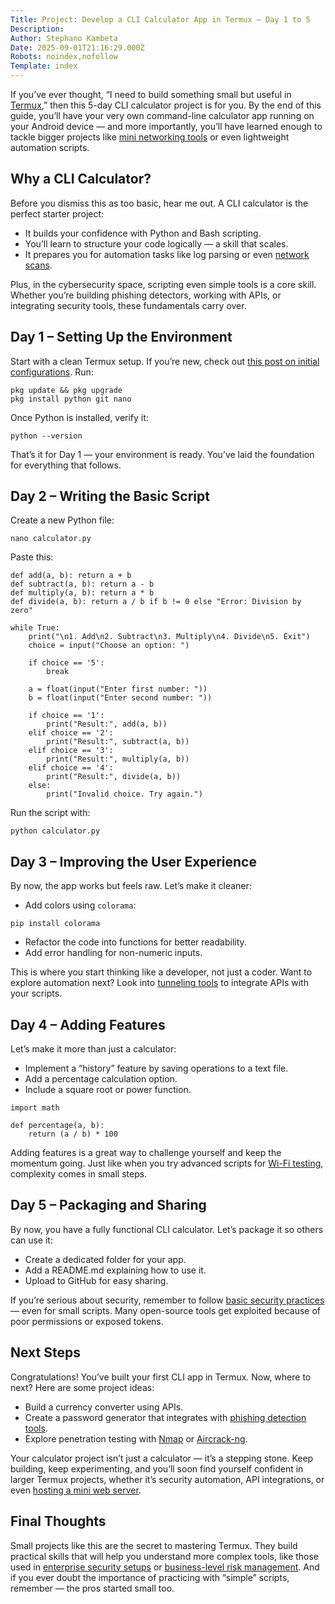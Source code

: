 ```yaml
---
Title: Project: Develop a CLI Calculator App in Termux – Day 1 to 5
Description: 
Author: Stephano Kambeta
Date: 2025-09-01T21:16:29.000Z
Robots: noindex,nofollow
Template: index
---
```

<p>
If you’ve ever thought, “I need to build something small but useful in <a href="https://terminaltools.blogspot.com/2025/01/how-to-install-termux-on-android-phone.html" rel="noopener noreferrer">Termux</a>,” then this 5-day CLI calculator project is for you.  
By the end of this guide, you’ll have your very own command-line calculator app running on your Android device — and more importantly, you’ll have learned enough to tackle bigger projects like  
<a href="https://terminaltools.blogspot.com/2025/07/quick-termux-projects-you-can-do.html" rel="noopener noreferrer">mini networking tools</a> or even lightweight automation scripts.
</p>




<h2>Why a CLI Calculator?</h2>

<p>
Before you dismiss this as too basic, hear me out. A CLI calculator is the perfect starter project:  
</p>

<ul>
  <li>It builds your confidence with Python and Bash scripting.</li>
  <li>You’ll learn to structure your code logically — a skill that scales.</li>
  <li>It prepares you for automation tasks like log parsing or even <a href="https://terminaltools.blogspot.com/2025/01/how-to-install-and-use-nmap-in-termux.html" rel="noopener noreferrer">network scans</a>.</li>
</ul>

<p>
Plus, in the cybersecurity space, scripting even simple tools is a core skill. Whether you’re building phishing detectors, working with APIs, or integrating security tools, these fundamentals carry over. 
</p>




<h2>Day 1 – Setting Up the Environment</h2>

<p>
Start with a clean Termux setup. If you’re new, check out <a href="https://terminaltools.blogspot.com/2024/12/things-to-do-after-installing-termux.html" rel="noopener noreferrer">this post on initial configurations</a>.  
Run:
</p>

<pre><code>pkg update &amp;&amp; pkg upgrade
pkg install python git nano
</code></pre>

<p>
Once Python is installed, verify it:
</p>

<pre><code>python --version</code></pre>

<p>
That’s it for Day 1 — your environment is ready. You’ve laid the foundation for everything that follows.
</p>




<h2>Day 2 – Writing the Basic Script</h2>

<p>
Create a new Python file:
</p>

<pre><code>nano calculator.py</code></pre>

<p>Paste this:</p>

<pre><code>def add(a, b): return a + b
def subtract(a, b): return a - b
def multiply(a, b): return a * b
def divide(a, b): return a / b if b != 0 else "Error: Division by zero"

while True:
    print("\n1. Add\n2. Subtract\n3. Multiply\n4. Divide\n5. Exit")
    choice = input("Choose an option: ")

    if choice == '5':
        break

    a = float(input("Enter first number: "))
    b = float(input("Enter second number: "))

    if choice == '1':
        print("Result:", add(a, b))
    elif choice == '2':
        print("Result:", subtract(a, b))
    elif choice == '3':
        print("Result:", multiply(a, b))
    elif choice == '4':
        print("Result:", divide(a, b))
    else:
        print("Invalid choice. Try again.")
</code></pre>

<p>
Run the script with:
</p>

<pre><code>python calculator.py</code></pre>




<h2>Day 3 – Improving the User Experience</h2>

<p>
By now, the app works but feels raw. Let’s make it cleaner:
</p>

<ul>
  <li>Add colors using <code>colorama</code>:</li>
</ul>

<pre><code>pip install colorama</code></pre>

<ul>
  <li>Refactor the code into functions for better readability.</li>
  <li>Add error handling for non-numeric inputs.</li>
</ul>

<p>
This is where you start thinking like a developer, not just a coder.  
Want to explore automation next? Look into <a href="https://terminaltools.blogspot.com/2025/01/how-to-install-and-use-ngrok-in-termux.html" rel="noopener noreferrer">tunneling tools</a> to integrate APIs with your scripts.
</p>




<h2>Day 4 – Adding Features</h2>

<p>
Let’s make it more than just a calculator:
</p>

<ul>
  <li>Implement a “history” feature by saving operations to a text file.</li>
  <li>Add a percentage calculation option.</li>
  <li>Include a square root or power function.</li>
</ul>

<pre><code>import math

def percentage(a, b):
    return (a / b) * 100
</code></pre>

<p>
Adding features is a great way to challenge yourself and keep the momentum going. Just like when you try advanced scripts for <a href="https://terminaltools.blogspot.com/2025/05/wifi-honey.html" rel="noopener noreferrer">Wi-Fi testing</a>, complexity comes in small steps.
</p>




<h2>Day 5 – Packaging and Sharing</h2>

<p>
By now, you have a fully functional CLI calculator. Let’s package it so others can use it:
</p>

<ul>
  <li>Create a dedicated folder for your app.</li>
  <li>Add a README.md explaining how to use it.</li>
  <li>Upload to GitHub for easy sharing.</li>
</ul>

<p>
If you’re serious about security, remember to follow <a href="https://terminaltools.blogspot.com/2025/08/network-security-tips-for-small-business.html" rel="noopener noreferrer">basic security practices</a> — even for small scripts.  
Many open-source tools get exploited because of poor permissions or exposed tokens.
</p>




<h2>Next Steps</h2>

<p>
Congratulations! You’ve built your first CLI app in Termux. Now, where to next? Here are some project ideas:
</p>

<ul>
  <li>Build a currency converter using APIs.</li>
  <li>Create a password generator that integrates with <a href="https://terminaltools.blogspot.com/2025/08/maxphisher-in-termux.html" rel="noopener noreferrer">phishing detection tools</a>.</li>
  <li>Explore penetration testing with <a href="https://terminaltools.blogspot.com/2025/01/how-to-install-and-use-nmap-in-termux.html" rel="noopener noreferrer">Nmap</a> or <a href="https://terminaltools.blogspot.com/2024/01/utilizing-aircrack-ng-in-termux.html" rel="noopener noreferrer">Aircrack-ng</a>.</li>
</ul>

<p>
Your calculator project isn’t just a calculator — it’s a stepping stone. Keep building, keep experimenting, and you’ll soon find yourself confident in larger Termux projects, whether it’s security automation, API integrations, or even <a href="https://terminaltools.blogspot.com/2025/04/turn-your-android-into-a-web-server-how-to-install-and-use-nginx-in-termux.html" rel="noopener noreferrer">hosting a mini web server</a>.
</p>




<h2>Final Thoughts</h2>

<p>
Small projects like this are the secret to mastering Termux. They build practical skills that will help you understand more complex tools, like those used in <a href="https://terminaltools.blogspot.com/2025/05/it-security.html" rel="noopener noreferrer">enterprise security setups</a> or <a href="https://terminaltools.blogspot.com/2025/08/cyber-security-plan-for-small-business.html" rel="noopener noreferrer">business-level risk management</a>.  
And if you ever doubt the importance of practicing with “simple” scripts, remember — the pros started small too.
</p>

